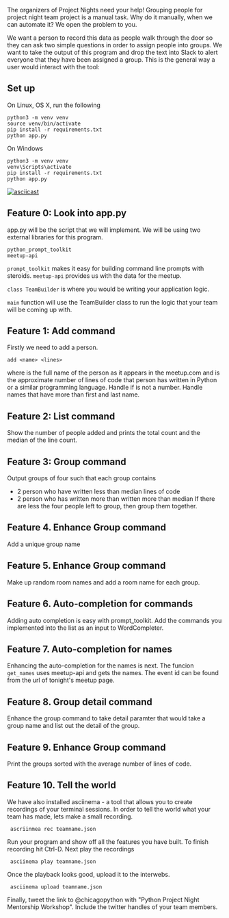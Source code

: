 The organizers of Project Nights need your help! Grouping people for
project night team project is a manual task. Why do it manually, when
we can automate it? We open the problem to you.

We want a person to record this data as people walk through the door
so they can ask two simple questions in order to assign people into
groups. We want to take the output of this program and drop the text
into Slack to alert everyone that they have been assigned a
group. This is the general way a user would interact with the tool:

## Set up
On Linux, OS X, run the following

	python3 -m venv venv
	source venv/bin/activate
	pip install -r requirements.txt
	python app.py

On Windows

	python3 -m venv venv
	venv\Scripts\activate
	pip install -r requirements.txt
	python app.py

[![asciicast](https://asciinema.org/a/M1hP91h153PuOPEjVYbot6jPj.png)](https://asciinema.org/a/M1hP91h153PuOPEjVYbot6jPj)

## Feature 0: Look into app.py
app.py will be the script that we will implement.
We will be using two external libraries for this
program.

	python_prompt_toolkit
	meetup-api

`prompt_toolkit` makes it easy for building command line prompts
with steroids. `meetup-api` provides us with the data for the
meetup.

`class TeamBuilder` is where you would be writing your application
logic.

`main` function will use the TeamBuilder class to run the logic
that your team will be coming up with.

## Feature 1: Add command
Firstly we need to add a person.

	add <name> <lines>

where <name> is the full name of the person as it appears in the
meetup.com and <lines> is the approximate number of lines of code
that person has written in Python or a similar programming language.
Handle if <lines> is not a number.
Handle names that have more than first and last name.

## Feature 2: List command
Show the number of people added and prints the total count
and the median of the line count.

## Feature 3: Group command
Output groups of four such that each group contains
  - 2 person who have written less than median lines of code
  - 2 person who has written more than written more than median
If there are less the four people left to group, then group them
together.  

## Feature 4. Enhance Group command
Add a unique group name

## Feature 5. Enhance Group command
Make up random room names and add a room name for each group.

## Feature 6. Auto-completion for commands
Adding auto completion is easy with prompt_toolkit.
Add the commands you implemented into the list as an input to
WordCompleter.

## Feature 7. Auto-completion for names
Enhancing the auto-completion for the names is next.
The funcion `get_names` uses meetup-api and gets the names. The event
id can be found from the url of tonight's meetup page.

## Feature 8. Group detail command
Enhance the group command to take detail paramter that would take
a group name and list out the detail of the group.

## Feature 9. Enhance Group command
Print the groups sorted with the average number of lines of code.

## Feature 10. Tell the world
We have also installed asciinema - a tool that allows you
to create recordings of your terminal sessions. In order to tell
the world what your team has made, lets make a small recording.

     ascriinmea rec teamname.json

Run your program and show off all the features you have built.
To finish recording hit Ctrl-D.
Next play the recordings

     asciinema play teamname.json

Once the playback looks good, upload it to the interwebs.

     asciinema upload teamname.json

Finally, tweet the link to @chicagopython with "Python Project Night
Mentorship Workshop". Include the twitter handles of your team members.
